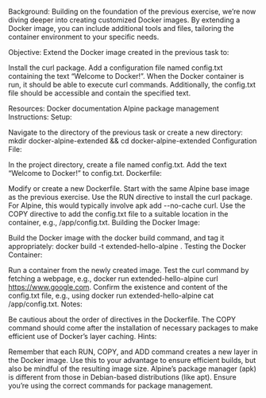 Background:
Building on the foundation of the previous exercise, we’re now diving deeper into creating customized Docker images. By extending a Docker image, you can include additional tools and files, tailoring the container environment to your specific needs.

Objective:
Extend the Docker image created in the previous task to:

Install the curl package.
Add a configuration file named config.txt containing the text “Welcome to Docker!”.
When the Docker container is run, it should be able to execute curl commands. Additionally, the config.txt file should be accessible and contain the specified text.

Resources:
Docker documentation
Alpine package management
Instructions:
Setup:

Navigate to the directory of the previous task or create a new directory: mkdir docker-alpine-extended && cd docker-alpine-extended
Configuration File:

In the project directory, create a file named config.txt.
Add the text “Welcome to Docker!” to config.txt.
Dockerfile:

Modify or create a new Dockerfile.
Start with the same Alpine base image as the previous exercise.
Use the RUN directive to install the curl package. For Alpine, this would typically involve apk add --no-cache curl.
Use the COPY directive to add the config.txt file to a suitable location in the container, e.g., /app/config.txt.
Building the Docker Image:

Build the Docker image with the docker build command, and tag it appropriately:
 docker build -t extended-hello-alpine .
Testing the Docker Container:

Run a container from the newly created image.
Test the curl command by fetching a webpage, e.g., docker run extended-hello-alpine curl https://www.google.com.
Confirm the existence and content of the config.txt file, e.g., using docker run extended-hello-alpine cat /app/config.txt.
Notes:

Be cautious about the order of directives in the Dockerfile. The COPY command should come after the installation of necessary packages to make efficient use of Docker’s layer caching.
Hints:

Remember that each RUN, COPY, and ADD command creates a new layer in the Docker image. Use this to your advantage to ensure efficient builds, but also be mindful of the resulting image size.
Alpine’s package manager (apk) is different from those in Debian-based distributions (like apt). Ensure you’re using the correct commands for package management.
